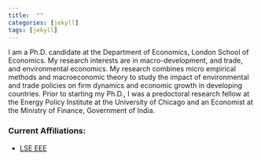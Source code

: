 ```yaml
---
title:  ""
categories: [jekyll]
tags: [jekyll]
---
```


I am a Ph.D. candidate at the Department of Economics, London School of Economics. My research interests are in macro-development, and trade, and environmental economics. My research combines micro empirical methods and macroeconomic theory to study the impact of environmental and trade policies on firm dynamics and economic growth in developing countries. Prior to starting my Ph.D., I was a predoctoral research fellow at the Energy Policy Institute at the University of Chicago and an Economist at the Ministry of Finance, Government of India.

### Current Affiliations:
- [LSE EEE](https://sticerd.lse.ac.uk/_new/research/economics-environment-energy/)
